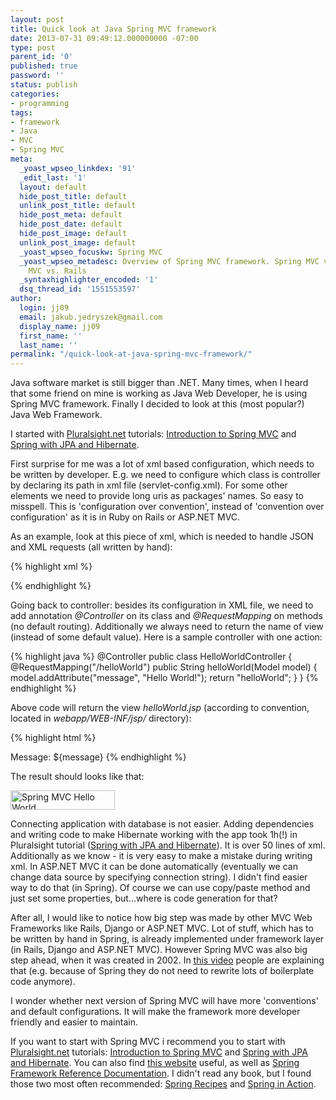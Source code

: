 ```yaml
---
layout: post
title: Quick look at Java Spring MVC framework
date: 2013-07-31 09:49:12.000000000 -07:00
type: post
parent_id: '0'
published: true
password: ''
status: publish
categories:
- programming
tags:
- framework
- Java
- MVC
- Spring MVC
meta:
  _yoast_wpseo_linkdex: '91'
  _edit_last: '1'
  layout: default
  hide_post_title: default
  unlink_post_title: default
  hide_post_meta: default
  hide_post_date: default
  hide_post_image: default
  unlink_post_image: default
  _yoast_wpseo_focuskw: Spring MVC
  _yoast_wpseo_metadesc: Overview of Spring MVC framework. Spring MVC vs. ASP.NET
    MVC vs. Rails
  _syntaxhighlighter_encoded: '1'
  dsq_thread_id: '1551553597'
author:
  login: jj09
  email: jakub.jedryszek@gmail.com
  display_name: jj09
  first_name: ''
  last_name: ''
permalink: "/quick-look-at-java-spring-mvc-framework/"
---
```

<p>Java software market is still bigger than .NET. Many times, when I heard that some friend on mine is working as Java Web Developer, he is using Spring MVC framework. Finally I decided to look at this (most popular?) Java Web Framework.</p>

<p>I started with <a href="http://www.pluralsight.com/">Pluralsight.net</a> tutorials: <a href="http://pluralsight.com/training/courses/TableOfContents?courseName=springmvc-intro">Introduction to Spring MVC</a> and <a href="http://pluralsight.com/training/courses/TableOfContents?courseName=spring-jpa-hibernate">Spring with JPA and Hibernate</a>.</p>

<p>First surprise for me was a lot of xml based configuration, which needs to be written by developer. E.g. we need to configure which class is controller by declaring its path in xml file (servlet-config.xml). For some other elements we need to provide long uris as packages' names. So easy to misspell. This is 'configuration over convention', instead of 'convention over configuration' as it is in Ruby on Rails or ASP.NET MVC.</p>

<p>As an example, look at this piece of xml, which is needed to handle JSON and XML requests (all written by hand):

{% highlight xml %}
<bean class="org.springframework.web.servlet.view.ContentNegotiatingViewResolver">
		<property name="order" value="1" />
		<property name="contentNegotiationManager">
			<bean class="org.springframework.web.accept.ContentNegotiationManager">
				<constructor-arg>
					<bean class="org.springframework.web.accept.PathExtensionContentNegotiationStrategy">
						<constructor-arg>
							<map>
								<entry key="json" value="application/json" />
								<entry key="xml" value="application/xml" />
							</map>
						</constructor-arg>
					</bean>
				</constructor-arg>
			</bean>
		</property></p>
		<property name="defaultViews">
			<list>
				<bean class="org.springframework.web.servlet.view.json.MappingJacksonJsonView" />
				<bean class="org.springframework.web.servlet.view.xml.MarshallingView">
					<constructor-arg>
						<bean class="org.springframework.oxm.xstream.XStreamMarshaller">
							<property name="autodetectAnnotations" value="true" />
						</bean>
					</constructor-arg>
				</bean>
			</list>
		</property>
	</bean>
{% endhighlight %}

<p>Going back to controller: besides its configuration in XML file, we need to add annotation <em>@Controller</em> on its class and <em>@RequestMapping</em> on methods (no default routing). Additionally we always need to return the name of view (instead of some default value). Here is a sample controller with one action:</p>

{% highlight java %}
@Controller
public class HelloWorldController {
    @RequestMapping("/helloWorld")
    public String helloWorld(Model model) {
        model.addAttribute("message", "Hello World!");
        return "helloWorld";
    }
}
{% endhighlight %}

<p>Above code will return the view <em>helloWorld.jsp</em> (according to convention, located in <em>webapp/WEB-INF/jsp/</em> directory):</p>

{% highlight html %}
<!DOCTYPE html>
<html>
    <head></head>
    <body>
        Message: ${message}
    </body>
</html>
{% endhighlight %}

<p>The result should looks like that:</p>

<p><img src="{{ site.baseurl }}/assets/2013/07/SpringMVCHelloWrold.png" alt="Spring MVC Hello World" width="167" height="31" class="aligncenter size-full wp-image-537" /></p>

<p>Connecting application with database is not easier. Adding dependencies and writing code to make Hibernate working with the app took 1h(!) in Pluralsight tutorial (<a href="http://pluralsight.com/training/courses/TableOfContents?courseName=spring-jpa-hibernate">Spring with JPA and Hibernate</a>). It is over 50 lines of xml. Additionally as we know - it is very easy to make a mistake during writing xml. In ASP.NET MVC it can be done automatically (eventually we can change data source by specifying connection string). I didn't find easier way to do that (in Spring). Of course we can use copy/paste method and just set some properties, but...where is code generation for that?</p>

<p>After all, I would like to notice how big step was made by other MVC Web Frameworks like Rails, Django or ASP.NET MVC. Lot of stuff, which has to be written by hand in Spring, is already implemented under framework layer (in Rails, Django and ASP.NET MVC). However Spring MVC was also big step ahead, when it was created in 2002. In <a href="http://www.youtube.com/watch?v=FQp8lEp8uro">this video</a> people are explaining that (e.g. because of Spring they do not need to rewrite lots of boilerplate code anymore). </p>

<p>I wonder whether next version of Spring MVC will have more 'conventions' and default configurations. It will make the framework more developer friendly and easier to maintain.</p>

<p>If you want to start with Spring MVC i recommend you to start with <a href="http://www.pluralsight.com/">Pluralsight.net</a> tutorials: <a href="http://pluralsight.com/training/courses/TableOfContents?courseName=springmvc-intro">Introduction to Spring MVC</a> and <a href="http://pluralsight.com/training/courses/TableOfContents?courseName=spring-jpa-hibernate">Spring with JPA and Hibernate</a>. You can also find <a href="http://www.springsource.org/tutorials">this website</a> useful, as well as <a href="http://static.springsource.org/spring/docs/3.0.x/spring-framework-reference/html/">Spring Framework Reference Documentation</a>. I didn't read any book, but I found those two most often recommended: <a href="https://amzn.to/3JF8mc7">Spring Recipes</a> and <a href="https://amzn.to/40r9UgG">Spring in Action</a>.</p>
